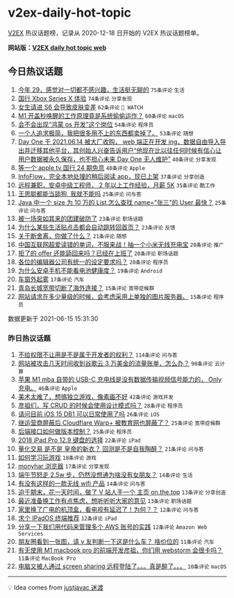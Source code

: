 # v2ex-daily-hot-topic

[V2EX](https://www.v2ex.com/) 热议话题榜，记录从 2020-12-18 日开始的 V2EX 热议话题榜单。

**网站版：[V2EX daily hot topic web](https://boojack.github.io/v2ex-daily-hot-topic-web/)**

## 今日热议话题

<!-- TODAY BEGIN -->

1. [今年 29，感觉对一切都不感兴趣，生活挺无聊的](https://www.v2ex.com/t/783482) `75条评论` `生活`
1. [国行 Xbox Series X 体验](https://www.v2ex.com/t/783461) `74条评论` `分享发现`
1. [女生请进 S6 会导致皮肤变差](https://www.v2ex.com/t/783505) `62条评论` ` WATCH`
1. [M1 开盖秒唤醒的工作原理竟是系统偷偷运作？](https://www.v2ex.com/t/783420) `60条评论` `macOS`
1. [会不会出现“鸿蒙 os 开发”这个岗位](https://www.v2ex.com/t/783514) `54条评论` `程序员`
1. [一个人追求极简，我把很多用不上的东西都卖掉了。](https://www.v2ex.com/t/783446) `53条评论` `随想`
1. [Day One 于 2021.06.14 被大厂收购， web 端正在开发 ing，数据自由导入导出并迁移其他平台，其创始人兴奋告诉用户“他现在比以往任何时候有信心让用户数据被永久保存，也不担心未来 Day One 无人维护”](https://www.v2ex.com/t/783391) `40条评论` `分享发现`
1. [等一个 apple tv 国行 24 期免息](https://www.v2ex.com/t/783394) `40条评论` `Apple`
1. [InfoFlow，完全本地处理的稍后阅读 app，现已上架](https://www.v2ex.com/t/783383) `37条评论` `分享创造`
1. [远程兼职，安卓中级工程师， 2 年以上工作经验，月薪 5K](https://www.v2ex.com/t/783416) `35条评论` `酷工作`
1. [王思聪都能当舔狗, 我就不能吗](https://www.v2ex.com/t/783555) `25条评论` `问与答`
1. [Java 中一个 size 为 10 万的 List<User>,怎么查找 name="张三"的 User 最快？](https://www.v2ex.com/t/783428) `25条评论` `问与答`
1. [被一场突如其来的团建破防了](https://www.v2ex.com/t/783451) `23条评论` `职场话题`
1. [为什么某些生活贴点击都会自动跳转回首页？](https://www.v2ex.com/t/783440) `23条评论` `反馈`
1. [关于断舍离，你做了什么？](https://www.v2ex.com/t/783543) `21条评论` `随想`
1. [中国互联网超爱读错的单词，不服来战！抽一个小米无线充电宝](https://www.v2ex.com/t/783554) `20条评论` `推广`
1. [拒了的 offer 还能舔回来吗？已经在上班了](https://www.v2ex.com/t/783490) `20条评论` `职场话题`
1. [各位的编辑器公司有统一的设定要求吗？](https://www.v2ex.com/t/783434) `20条评论` `程序员`
1. [为什么安卓手机不能看电池健康度？](https://www.v2ex.com/t/783475) `19条评论` `Android`
1. [车窗外起雾](https://www.v2ex.com/t/783592) `17条评论` `汽车`
1. [青岛长城宽带切断了海外连接？](https://www.v2ex.com/t/783548) `15条评论` `宽带症候群`
1. [网站请求在多少量级的时候，会考虑采用上单独的图片服务器。](https://www.v2ex.com/t/783460) `15条评论` `程序员`

数据更新于 2021-06-15 15:31:30

<!-- TODAY END -->

### 昨日热议话题

<!-- YESTERDAY BEGIN -->

1. [不给权限不让用是不是属于开发者的权利？](https://www.v2ex.com/t/783290) `114条评论` `问与答`
1. [网站被攻击几天时间收到谷歌云 3 万美金的流量账单，怎么办？](https://www.v2ex.com/t/783287) `90条评论` `云计算`
1. [苹果 M1 mba 自带的 USB-C 充电线是没有数据传输视频信号能力的， Only 充电。](https://www.v2ex.com/t/783293) `46条评论` `Apple`
1. [美术太难了，想搞独立游戏，像素画不好](https://www.v2ex.com/t/783350) `42条评论` `游戏开发`
1. [彦祖们，写 CRUD 的时候会使用设计模式吗？](https://www.v2ex.com/t/783300) `28条评论` `程序员`
1. [请问目前 iOS 15 DB1 可以日常使用了吗](https://www.v2ex.com/t/783346) `26条评论` `iOS`
1. [继运营商屏蔽后 Cloudflare Warp+ 被教育网也屏蔽了？](https://www.v2ex.com/t/783276) `25条评论` `宽带症候群`
1. [后端接口如何做版本控制？](https://www.v2ex.com/t/783333) `25条评论` `程序员`
1. [2018 iPad Pro 12.9 键盘的选择](https://www.v2ex.com/t/783288) `22条评论` `iPad`
1. [量化交易 是不是 皇帝的新衣？ 回测是不是自我陶醉？](https://www.v2ex.com/t/783325) `21条评论` `问与答`
1. [如何学习玩游戏](https://www.v2ex.com/t/783349) `18条评论` `游戏`
1. [monyhar 浏览器](https://www.v2ex.com/t/783294) `17条评论` `分享发现`
1. [端午节怒走 2.5w 步，仍然没想通为啥没有女朋友？](https://www.v2ex.com/t/783354) `14条评论` `生活`
1. [有没有这样的一款无线 wifi 产品](https://www.v2ex.com/t/783306) `14条评论` `问与答`
1. [迫于期末，花一天时间，做了 V 站人手一个 主页 on.the.top](https://www.v2ex.com/t/783347) `13条评论` `分享创造`
1. [最近准备换工作有点焦虑，想听听听大家的意见](https://www.v2ex.com/t/783337) `13条评论` `职场话题`
1. [家里换了广电的机顶盒，看电视有延迟了！为何？？](https://www.v2ex.com/t/783343) `12条评论` `问与答`
1. [求个 IPadOS 终端推荐](https://www.v2ex.com/t/783299) `12条评论` `iPad`
1. [分享一下我们用代码来管理多个 AWS 账号的实践](https://www.v2ex.com/t/783289) `12条评论` `Amazon Web Services`
1. [朋友圈看到一张图，请 v 友判断一下这是什么车？ 啥价位的](https://www.v2ex.com/t/783359) `11条评论` `汽车`
1. [有无使用 M1 macbook pro 的前端开发彦祖，你们用 webstorm 会很卡吗？](https://www.v2ex.com/t/783313) `11条评论` `MacBook Pro`
1. [电脑又被人通过 screen sharing 远程登陆了。。。真是醉了。。。](https://www.v2ex.com/t/783369) `10条评论` `macOS`

<!-- YESTERDAY END -->

---

💡 Idea comes from [justjavac 迷渡](https://github.com/justjavac/)
